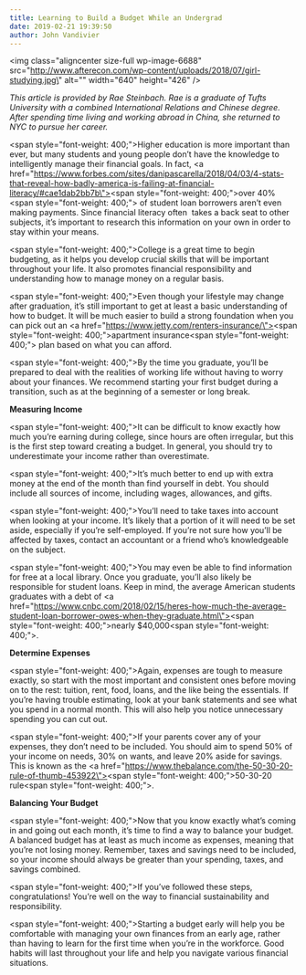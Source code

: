 ```yaml
---
title: Learning to Build a Budget While an Undergrad
date: 2019-02-21 19:39:50
author: John Vandivier
---
```




<img class=\"aligncenter size-full wp-image-6688\" src=\"http://www.afterecon.com/wp-content/uploads/2018/07/girl-studying.jpg\" alt=\"\" width=\"640\" height=\"426\" />

<em>This article is provided by Rae Steinbach. Rae is a graduate of Tufts University with a combined International Relations and Chinese degree. After spending time living and working abroad in China, she returned to NYC to pursue her career.</em>

<span style=\"font-weight: 400;\">Higher education is more important than ever, but many students and young people don’t have the knowledge to intelligently manage their financial goals. In fact, </span><a href=\"https://www.forbes.com/sites/danipascarella/2018/04/03/4-stats-that-reveal-how-badly-america-is-failing-at-financial-literacy/#cae1dab2bb7b\"><span style=\"font-weight: 400;\">over 40%</span></a><span style=\"font-weight: 400;\"> of student loan borrowers aren’t even making payments. Since financial literacy often  takes a back seat to other subjects, it’s important to research this information on your own in order to stay within your means.</span>

<span style=\"font-weight: 400;\">College is a great time to begin budgeting, as it helps you develop crucial skills that will be important throughout your life. It also promotes financial responsibility and understanding how to manage money on a regular basis. </span>

<span style=\"font-weight: 400;\">Even though your lifestyle may change after graduation, it’s still important to get at least a basic understanding of how to budget. It will be much easier to build a strong foundation when you can pick out an </span><a href=\"https://www.jetty.com/renters-insurance/\"><span style=\"font-weight: 400;\">apartment insurance</span></a><span style=\"font-weight: 400;\"> plan based on what you can afford. </span>

<span style=\"font-weight: 400;\">By the time you graduate, you’ll be prepared to deal with the realities of working life without having to worry about your finances. We recommend starting your first budget during a transition, such as at the beginning of a semester or long break.</span>

<strong>Measuring Income</strong>

<span style=\"font-weight: 400;\">It can be difficult to know exactly how much you’re earning during college, since hours are often irregular, but this is the first step toward creating a budget. In general, you should try to underestimate your income rather than overestimate. </span>

<span style=\"font-weight: 400;\">It’s much better to end up with extra money at the end of the month than find yourself in debt. You should include all sources of income, including wages, allowances, and gifts.</span>

<span style=\"font-weight: 400;\">You’ll need to take taxes into account when looking at your income. It’s likely that a portion of it will need to be set aside, especially if you’re self-employed. If you’re not sure how you’ll be affected by taxes, contact an accountant or a friend who’s knowledgeable on the subject. </span>

<span style=\"font-weight: 400;\">You may even be able to find information for free at a local library. Once you graduate, you’ll also likely be responsible for student loans. Keep in mind, the average American students graduates with a debt of </span><a href=\"https://www.cnbc.com/2018/02/15/heres-how-much-the-average-student-loan-borrower-owes-when-they-graduate.html\"><span style=\"font-weight: 400;\">nearly $40,000</span></a><span style=\"font-weight: 400;\">.</span>

<strong>Determine Expenses</strong>

<span style=\"font-weight: 400;\">Again, expenses are tough to measure exactly, so start with the most important and consistent ones before moving on to the rest: tuition, rent, food, loans, and the like being the essentials. If you’re having trouble estimating, look at your bank statements and see what you spend in a normal month. This will also help you notice unnecessary spending you can cut out. </span>

<span style=\"font-weight: 400;\">If your parents cover any of your expenses, they don’t need to be included. You should aim to spend 50% of your income on needs, 30% on wants, and leave 20% aside for savings. This is known as the </span><a href=\"https://www.thebalance.com/the-50-30-20-rule-of-thumb-453922\"><span style=\"font-weight: 400;\">50-30-20 rule</span></a><span style=\"font-weight: 400;\">.</span>

<strong>Balancing Your Budget</strong>

<span style=\"font-weight: 400;\">Now that you know exactly what’s coming in and going out each month, it’s time to find a way to balance your budget. A balanced budget has at least as much income as expenses, meaning that you’re not losing money. Remember, taxes and savings need to be included, so your income should always be greater than your spending, taxes, and savings combined.</span>

<span style=\"font-weight: 400;\">If you’ve followed these steps, congratulations! You’re well on the way to financial sustainability and responsibility. </span>

<span style=\"font-weight: 400;\">Starting a budget early will help you be comfortable with managing your own finances from an early age, rather than having to learn for the first time when you’re in the workforce. Good habits will last throughout your life and help you navigate various financial situations.</span>